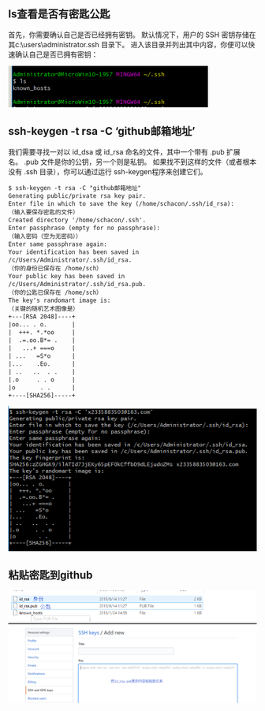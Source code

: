 ## ls查看是否有密匙公匙

首先，你需要确认自己是否已经拥有密钥。 默认情况下，用户的 SSH 密钥存储在其c:\users\administrator\.ssh 目录下。 进入该目录并列出其中内容，你便可以快速确认自己是否已拥有密钥：

<img src='img/1.png' />

## ssh-keygen -t rsa -C ‘github邮箱地址’

我们需要寻找一对以 id_dsa 或 id_rsa 命名的文件，其中一个带有 .pub 扩展名。 .pub 文件是你的公钥，另一个则是私钥。 如果找不到这样的文件（或者根本没有 .ssh 目录），你可以通过运行 ssh-keygen程序来创建它们。

```
$ ssh-keygen -t rsa -C "github邮箱地址"
Generating public/private rsa key pair.
Enter file in which to save the key (/home/schacon/.ssh/id_rsa):
（输入要保存密匙的文件）
Created directory '/home/schacon/.ssh'.
Enter passphrase (empty for no passphrase):
（输入密码（空为无密码））
Enter same passphrase again:
Your identification has been saved in /c/Users/Administrator/.ssh/id_rsa.
（你的身份已保存在 /home/sch）
Your public key has been saved in /c/Users/Administrator/.ssh/id_rsa.pub.
（你的公匙已保存在 /home/sch）
The key's randomart image is:
（关键的随机艺术图像是）
+---[RSA 2048]----+
|oo... . o.       |
|  +++. *.*oo     |
|  .=.oo.B*= .    |
|   ...+ ===o     |
| ...   =S*o      |
|...    .Eo.      |
| ..   ..  . .    |
|.o     . . o     |
|o       . .      |
+----[SHA256]-----+
```

<img src='img/2.png' />

## 粘贴密匙到github

<img src='img/3.png' />
<img src='img/4.png' />
